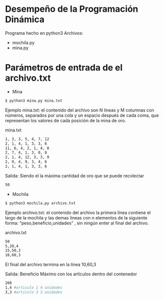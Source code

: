# Desempeño de la Programación Dinámica

Programa hecho en python3
Archivos:
  - mochila.py
  - mina.py

# Parámetros de entrada de el archivo.txt

  - Mina
  
```sh
$ python3 mina.py mina.txt
```

Ejemplo mina.txt: el contenido del archivo son N líneas y M columnas con números, separados por una cola y un espacio después de cada coma, que representan los valores de cada posición de la mina de oro.

mina.txt
```sh
1, 3, 3, 5, 4, 7, 12
2, 1, 4, 1, 3, 3, 6
11, 6, 4, 2, 1, 4, 0
2, 7, 4, 1, 3, 0, 8
2, 1, 4, 12, 3, 3, 9
2, 9, 4, 9, 3, 4, 6
2, 1, 4, 1, 3, 3, 6
```
Salida: Siendo el la máxima cantidad de oro que se puede recolectar
```sh
50
```

- Mochila

```sh
$ python3 mochila.py archivo.txt
```

Ejemplo archivo.txt: el contenido del archivo la primera línea contiene el largo de la mochila y las demas lineas con n elementos de la siguiente forma:  “peso,beneficio,unidades” , sin ningún enter al final del archivo.

archivo.txt
```sh
50
5,20,4
15,50,3
10,60,3
```
El final del archivo termina en la línea 10,60,3

Salida: Beneficio Máximo con los artículos dentro del contenedor
```sh
260
1,4 #articulo 1 4 unidades
3,3 #articulo 3 3 unidades
```

